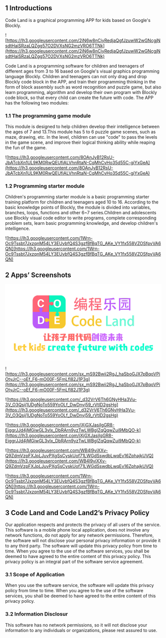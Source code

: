 
## 1 Introductions

Code Land is a graphical programming APP for kids based on Google's Blockly.

![https://lh3.googleusercontent.com/2iN6w8nCiyRedjaQgfJzuwW2wGNcgjNsdtHaiSRzaLQZgg57O2DVXsNG2mzVRO6TTNk](https://lh3.googleusercontent.com/2iN6w8nCiyRedjaQgfJzuwW2wGNcgjNsdtHaiSRzaLQZgg57O2DVXsNG2mzVRO6TTNk)

Code Land is a programming software for children and teenagers of different ages from 3 to 16 based on Google's visual graphics programming language Blockly. Children and teenagers can not only drag and drop Blockly code block in the APP, and train their programming thinking in the form of block assembly such as word recognition and puzzle game, but also learn programming, algorithm and develop their own program with Blockly code block, so that every child can create the future with code.
The APP has the following two modules:

### 1.1 The programming game module

This module is designed to help children develop their intelligence between the ages of 7 and 13.This module has 5 to 6 puzzle game scenes, such as maze, drawing, etc. In the level, children can use "code" to pass the levels in the game scene, and improve their logical thinking ability while reaping the fun of the game.

![https://lh3.googleusercontent.com/8OAnJyB12RsU-JbATcbXn1UL9KM0RwQEUfiALVhnRtaN-CqMhCvHo35d55C-giYxGeA](https://lh3.googleusercontent.com/8OAnJyB12RsU-JbATcbXn1UL9KM0RwQEUfiALVhnRtaN-CqMhCvHo35d55C-giYxGeA)

### 1.2 Programming starter module

Children's programming starter module is a basic programming starter training platform for children and teenagers aged 10 to 16. According to the basic knowledge points of Blockly, the module is divided into variables, branches, loops, functions and other 6~7 series.Children and adolescents use Blockly visual code editor to write programs, complete corresponding problem sets, learn basic programming knowledge, and develop children's intelligence.

![https://lh3.googleusercontent.com/1Wrn-Oc9Tssbt7JxzqnM54LY3EUvbfQ4S3gzfBfBqTG_AKe_VY1fx558VZOSfpvVA6QN](https://lh3.googleusercontent.com/1Wrn-Oc9Tssbt7JxzqnM54LY3EUvbfQ4S3gzfBfBqTG_AKe_VY1fx558VZOSfpvVA6QN)

## 2 Apps’ Screenshots

![Code Land App_Splash Screen Pic](https://raw.githubusercontent.com/JedLee6/PublicPicBed/main/img/Code%20Land%20App_Splash%20Screen%20Pic.png)



![https://lh3.googleusercontent.com/sx_mS92Bwii2RgJ_haSboGJX7pBqoVPiOtyJrC--oEf_F6-mO00F-5FmLfl82J1P3g](https://lh3.googleusercontent.com/sx_mS92Bwii2RgJ_haSboGJX7pBqoVPiOtyJrC--oEf_F6-mO00F-5FmLfl82J1P3g)



![https://lh3.googleusercontent.com/_d32VrV6Th6GNyHHa3Vu-3V_O3Qsij1UDgNoTo559YoOLf_DwDnyj59_rVtID2gsHg](https://lh3.googleusercontent.com/_d32VrV6Th6GNyHHa3Vu-3V_O3Qsij1UDgNoTo559YoOLf_DwDnyj59_rVtID2gsHg)

![https://lh3.googleusercontent.com/jXjGXJasiIgGR8-EjggrJJd4jMGiwGL3vlx_DbRArn9yzTwLWBgIZqQqwZui9MbQO-k](https://lh3.googleusercontent.com/jXjGXJasiIgGR8-EjggrJJd4jMGiwGL3vlx_DbRArn9yzTwLWBgIZqQqwZui9MbQO-k)

![https://lh3.googleusercontent.com/WB4l9viXXv-Q9ZdmVzpFXJpLJuvPXgSsCyskUof71LWGdSswdbLwqEv16ZphajkUVQ](https://lh3.googleusercontent.com/WB4l9viXXv-Q9ZdmVzpFXJpLJuvPXgSsCyskUof71LWGdSswdbLwqEv16ZphajkUVQ)

![https://lh3.googleusercontent.com/1Wrn-Oc9Tssbt7JxzqnM54LY3EUvbfQ4S3gzfBfBqTG_AKe_VY1fx558VZOSfpvVA6QN](https://lh3.googleusercontent.com/1Wrn-Oc9Tssbt7JxzqnM54LY3EUvbfQ4S3gzfBfBqTG_AKe_VY1fx558VZOSfpvVA6QN)

## 3 Code Land and Code Land2’s Privacy Policy

Our application respects and protects the privacy of all users of the service. This software is a mobile phone local application, does not involve any network functions, do not apply for any network permissions. Therefore, the software will not disclose your personal privacy information or provide it to any third party. The software will update this privacy policy from time to time. When you agree to the use of the software services, you shall be deemed to have agreed to the entire content of this privacy policy. This privacy policy is an integral part of the software service agreement.

### 3.1 Scope of Application

When you use the software service, the software will update this privacy policy from time to time. When you agree to the use of the software services, you shall be deemed to have agreed to the entire content of this privacy policy.

### 3.2 Information Disclosur

This software has no network permissions, so it will not disclose your information to any individuals or organizations, please rest assured to use.

